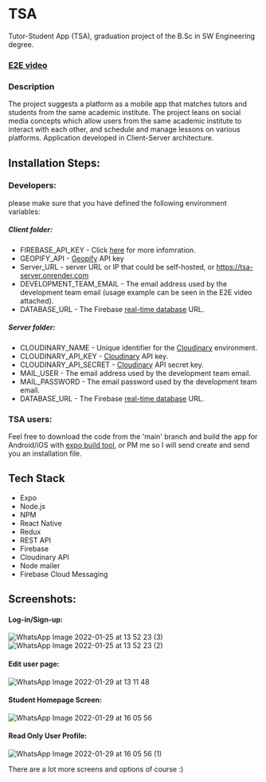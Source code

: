 # TSA
Tutor-Student App (TSA), graduation project of the B.Sc in SW Engineering degree.

### [E2E video](https://youtu.be/90cHtHl8_iM)

### Description
The project suggests a platform as a mobile app that matches tutors and students from the same academic institute. The project leans on social media concepts which allow users from the same academic institute to interact with each other, and schedule and manage lessons on various platforms. Application developed in Client-Server architecture.

## Installation Steps:

### Developers:
please make sure that you have defined the following environment variables:

##### Client folder:
- FIREBASE_API_KEY - Click [here](https://firebase.google.com/docs/projects/api-keys) for more infomration.
- GEOPIFY_API - [Geopify](https://www.geoapify.com/) API key
- Server_URL - server URL or IP that could be self-hosted, or https://tsa-server.onrender.com
- DEVELOPMENT_TEAM_EMAIL - The email address used by the development team email (usage example can be seen in the E2E video attached).
- DATABASE_URL - The Firebase [real-time database](https://firebase.google.com/docs/database?hl=en) URL.

##### Server folder:  
- CLOUDINARY_NAME - Unique identifier for the [Cloudinary](https://cloudinary.com/documentation) environment.
- CLOUDINARY_API_KEY - [Cloudinary](https://cloudinary.com/documentation) API key.
- CLOUDINARY_API_SECRET - [Cloudinary](https://cloudinary.com/documentation) API secret key.
- MAIL_USER - The email address used by the development team email.
- MAIL_PASSWORD - The email password used by the development team email.
- DATABASE_URL - The Firebase [real-time database](https://firebase.google.com/docs/database?hl=en) URL.

### TSA users:
Feel free to download the code from the 'main' branch and build the app for Android/iOS with [expo build tool](https://docs.expo.dev/classic/building-standalone-apps/), or PM me so I will send create and send you an installation file.

## Tech Stack
- Expo
- Node.js
- NPM
- React Native
- Redux
- REST API
- Firebase
- Cloudinary API
- Node mailer
- Firebase Cloud Messaging

## Screenshots:

#### Log-in/Sign-up:
![WhatsApp Image 2022-01-25 at 13 52 23 (3)](https://user-images.githubusercontent.com/57364867/158021702-9848fde1-8f45-4e47-be96-78a6a02ec6ea.jpeg) ![WhatsApp Image 2022-01-25 at 13 52 23 (2)](https://user-images.githubusercontent.com/57364867/158021707-a1501eff-3107-4989-b8b6-2c7de8edbfb4.jpeg)

#### Edit user page:
![WhatsApp Image 2022-01-29 at 13 11 48](https://user-images.githubusercontent.com/57364867/158021773-7991b73f-6a1a-4b6f-b586-16b9e139078c.jpeg)

#### Student Homepage Screen:

![WhatsApp Image 2022-01-29 at 16 05 56](https://user-images.githubusercontent.com/57364867/158022239-2f672787-4d8e-4d47-80e2-7d8de47cd7de.jpeg)

#### Read Only User Profile:

![WhatsApp Image 2022-01-29 at 16 05 56 (1)](https://user-images.githubusercontent.com/57364867/158022283-5da1a4eb-bb85-4284-9336-b333f5872535.jpeg)

There are a lot more screens and options of course :)
